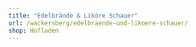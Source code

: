 ```yaml
---
title: "Edelbrände & Liköre Schauer"
url: /wackersberg/edelbraende-und-likoere-schauer/
shop: Hofladen
---
```

